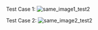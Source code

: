 Test Case 1:
![same_image1_test2](https://mmbiz.qlogo.cn/mmbiz_png/Z6bicxIx5naK3giaeiaZSkoPXHyciabECXKfBsZrLo3614gicicCF8jzVWoDlO6rYXSvgfnRnlnWx2qUDLN02nFzg3Pg/640?wx_fmt=png&tp=webp&wxfrom=5&wx_lazy=1&wx_co=1&retryload=2)

Test Case 2:
![same_image2_test2](https://cdn.nlark.com/yuque/0/2021/webp/396745/1639464187563-0de4b9a4-7d0d-4824-97d0-d05b8dfc3ef6.webp?x-oss-process=image%2Fresize%2Cw_750%2Climit_0)